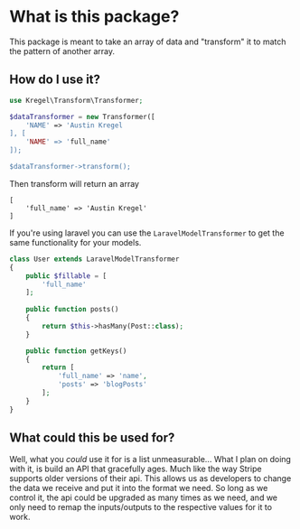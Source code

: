 # What is this package?
This package is meant to take an array of data and "transform" it to match the pattern of another array.

## How do I use it?

```php
use Kregel\Transform\Transformer;

$dataTransformer = new Transformer([
    'NAME' => 'Austin Kregel
], [
    'NAME' => 'full_name'
]);

$dataTransformer->transform();
```
Then transform will return an array
```
[
    'full_name' => 'Austin Kregel'
]
```

If you're using laravel you can use the `LaravelModelTransformer` to get the same functionality for your models.


```php
class User extends LaravelModelTransformer 
{
    public $fillable = [
        'full_name'
    ];
    
    public function posts()
    {
        return $this->hasMany(Post::class);
    }

    public function getKeys()
    {
        return [
            'full_name' => 'name',
            'posts' => 'blogPosts'
        ];
    }
}
```

## What could this be used for?
Well, what you _could_ use it for is a list unmeasurable... What I plan on doing with it, is build an API that gracefully ages.
Much like the way Stripe supports older versions of their api. This allows us as developers to change the data we receive and
put it into the format we need. So long as we control it, the api could be upgraded as many times as we need, and we only need
to remap the inputs/outputs to the respective values for it to work.